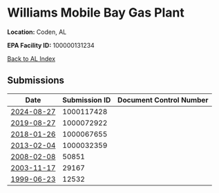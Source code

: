 # Williams Mobile Bay Gas Plant

**Location:** Coden, AL

**EPA Facility ID:** 100000131234

[Back to AL Index](../../index.md)

## Submissions

| Date | Submission ID | Document Control Number |
|------|--------------|-------------------------|
| [2024-08-27](submissions/1000117428.md) | 1000117428 |  |
| [2019-08-27](submissions/1000072922.md) | 1000072922 |  |
| [2018-01-26](submissions/1000067655.md) | 1000067655 |  |
| [2013-02-04](submissions/1000032359.md) | 1000032359 |  |
| [2008-02-08](submissions/50851.md) | 50851 |  |
| [2003-11-17](submissions/29167.md) | 29167 |  |
| [1999-06-23](submissions/12532.md) | 12532 |  |
